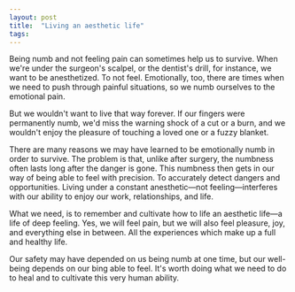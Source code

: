 ```yaml
---
layout: post
title:  "Living an aesthetic life"
tags: 
---
```


Being numb and not feeling pain can sometimes help us to survive. When we're under the surgeon's scalpel, or the dentist's drill, for instance, we want to be anesthetized. To not feel. Emotionally, too, there are times when we need to push through painful situations, so we numb ourselves to the emotional pain.

But we wouldn't want to live that way forever. If our fingers were permanently numb, we'd miss  the warning shock of a cut or a burn, and we wouldn't enjoy the pleasure of touching a loved one or a fuzzy blanket. 

There are many reasons we may have learned to be emotionally numb in order to survive. The problem is that, unlike after surgery, the numbness often lasts long after the danger is gone. This numbness then gets in our way of being able to feel with precision. To accurately detect dangers and opportunities. Living under a constant anesthetic—not feeling—interferes with our ability to enjoy our work, relationships, and life.

What we need, is to remember and cultivate how to life an aesthetic life—a life of deep feeling. Yes, we will feel pain, but we will also feel pleasure, joy, and everything else in between. All the experiences which make up a full and healthy life.

Our safety may have depended on us being numb at one time, but our well-being depends on our bing able to feel. It's worth doing what we need to do to heal and to cultivate this very human ability.